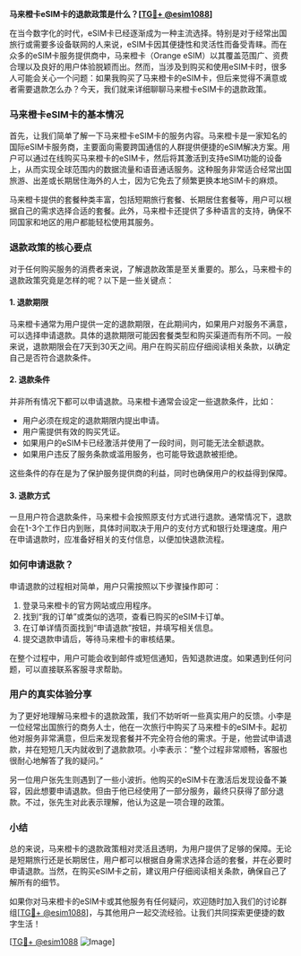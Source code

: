 **马来橙卡eSIM卡的退款政策是什么？[[TG💪+ @esim1088](https://t.me/s/esim1088)]**

在当今数字化的时代，eSIM卡已经逐渐成为一种主流选择。特别是对于经常出国旅行或需要多设备联网的人来说，eSIM卡因其便捷性和灵活性而备受青睐。而在众多的eSIM卡服务提供商中，马来橙卡（Orange eSIM）以其覆盖范围广、资费合理以及良好的用户体验脱颖而出。然而，当涉及到购买和使用eSIM卡时，很多人可能会关心一个问题：如果我购买了马来橙卡的eSIM卡，但后来觉得不满意或者需要退款怎么办？今天，我们就来详细聊聊马来橙卡eSIM卡的退款政策。

### 马来橙卡eSIM卡的基本情况

首先，让我们简单了解一下马来橙卡eSIM卡的服务内容。马来橙卡是一家知名的国际eSIM卡服务商，主要面向需要跨国通信的人群提供便捷的eSIM解决方案。用户可以通过在线购买马来橙卡的eSIM卡，然后将其激活到支持eSIM功能的设备上，从而实现全球范围内的数据流量和语音通话服务。这种服务非常适合经常出国旅游、出差或长期居住海外的人士，因为它免去了频繁更换本地SIM卡的麻烦。

马来橙卡提供的套餐种类丰富，包括短期旅行套餐、长期居住套餐等，用户可以根据自己的需求选择合适的套餐。此外，马来橙卡还提供了多种语言的支持，确保不同国家和地区的用户都能轻松使用其服务。

### 退款政策的核心要点

对于任何购买服务的消费者来说，了解退款政策是至关重要的。那么，马来橙卡的退款政策究竟是怎样的呢？以下是一些关键点：

#### 1. **退款期限**
马来橙卡通常为用户提供一定的退款期限，在此期间内，如果用户对服务不满意，可以选择申请退款。具体的退款期限可能因套餐类型和购买渠道而有所不同。一般来说，退款期限会在7天到30天之间。用户在购买前应仔细阅读相关条款，以确定自己是否符合退款条件。

#### 2. **退款条件**
并非所有情况下都可以申请退款。马来橙卡通常会设定一些退款条件，比如：
- 用户必须在规定的退款期限内提出申请。
- 用户需提供有效的购买凭证。
- 如果用户的eSIM卡已经激活并使用了一段时间，则可能无法全额退款。
- 如果用户违反了服务条款或滥用服务，也可能导致退款被拒绝。

这些条件的存在是为了保护服务提供商的利益，同时也确保用户的权益得到保障。

#### 3. **退款方式**
一旦用户符合退款条件，马来橙卡会按照原支付方式进行退款。通常情况下，退款会在1-3个工作日内到账，具体时间取决于用户的支付方式和银行处理速度。用户在申请退款时，应准备好相关的支付信息，以便加快退款流程。

### 如何申请退款？

申请退款的过程相对简单，用户只需按照以下步骤操作即可：
1. 登录马来橙卡的官方网站或应用程序。
2. 找到“我的订单”或类似的选项，查看已购买的eSIM卡订单。
3. 在订单详情页面找到“申请退款”按钮，并填写相关信息。
4. 提交退款申请后，等待马来橙卡的审核结果。

在整个过程中，用户可能会收到邮件或短信通知，告知退款进度。如果遇到任何问题，可以直接联系客服寻求帮助。

### 用户的真实体验分享

为了更好地理解马来橙卡的退款政策，我们不妨听听一些真实用户的反馈。小李是一位经常出国旅行的商务人士，他在一次旅行中购买了马来橙卡的eSIM卡。起初他对服务非常满意，但后来发现套餐并不完全符合他的需求。于是，他尝试申请退款，并在短短几天内就收到了退款款项。小李表示：“整个过程非常顺畅，客服也很耐心地解答了我的疑问。”

另一位用户张先生则遇到了一些小波折。他购买的eSIM卡在激活后发现设备不兼容，因此想要申请退款。但由于他已经使用了一部分服务，最终只获得了部分退款。不过，张先生对此表示理解，他认为这是一项合理的政策。

### 小结

总的来说，马来橙卡的退款政策相对灵活且透明，为用户提供了足够的保障。无论是短期旅行还是长期居住，用户都可以根据自身需求选择合适的套餐，并在必要时申请退款。当然，在购买eSIM卡之前，建议用户仔细阅读相关条款，确保自己了解所有的细节。

如果你对马来橙卡的eSIM卡或其他服务有任何疑问，欢迎随时加入我们的讨论群组[[TG💪+ @esim1088](https://t.me/s/esim1088)]，与其他用户一起交流经验。让我们共同探索更便捷的数字生活！

[[TG💪+ @esim1088](https://t.me/s/esim1088) ![Image](https://i.postimg.cc/4NQfJmqS/Snipaste-2025-05-13-00-14-12.png)]